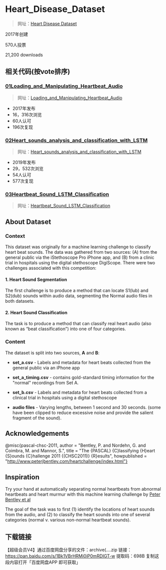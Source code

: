 # Heart_Disease_Dataset

> 网址：[Heart Disease Dataset](https://www.kaggle.com/datasets/johnsmith88/heart-disease-dataset)

2017年创建

570人投票

21,200 downloads


## 相关代码(按vote排序)

### [01Loading_and_Manipulating_Heartbeat_Audio](06项目复现\04kaggle\02数据集\01心脏疾病数据集\01heartbeat-sounds\01Loading_and_Manipulating_Heartbeat_Audio\README.md)

> 网址：[Loading_and_Manipulating_Heartbeat_Audio](https://www.kaggle.com/code/kinguistics/loading-and-manipulating-heartbeat-audio)
* 2017年发布
* 16，316次浏览
* 60人认可
* 196次复现

### [02Heart_sounds_analysis_and_classification_with_LSTM](06项目复现\04kaggle\02数据集\01心脏疾病数据集\01heartbeat-sounds\02Heart_sounds_analysis_and_classification_with_LSTM\README.md)

> 网址：[Heart_sounds_analysis_and_classification_with_LSTM](https://www.kaggle.com/code/mychen76/heart-sounds-analysis-and-classification-with-lstm)

* 2019年发布
* 29，532次浏览
* 54人认可
* 577次复现


### [03Heartbeat_Sound_LSTM_Classification](06项目复现\04kaggle\02数据集\01心脏疾病数据集\01heartbeat-sounds\03Heartbeat_Sound_LSTM_Classification\README.md)

> 网址：[Heartbeat_Sound_LSTM_Classification](https://www.kaggle.com/code/abdallahaboelkhair/heartbeat-sound-lstm-classification)


## About Dataset
### Context
This dataset was originally for a machine learning challenge to classify heart beat sounds. The data was gathered from two sources: (A) from the general public via the iStethoscope Pro iPhone app, and (B) from a clinic trial in hospitals using the digital stethoscope DigiScope. There were two challenges associated with this competition:

#### 1. Heart Sound Segmentation
The first challenge is to produce a method that can locate S1(lub) and S2(dub) sounds within audio data, segmenting the Normal audio files in both datasets.

#### 2. Heart Sound Classification
The task is to produce a method that can classify real heart audio (also known as “beat classification”) into one of four categories.

### Content
The dataset is split into two sources, **A** and **B**:

* **set_a.csv** - Labels and metadata for heart beats collected from the general public via an iPhone app

* **set_a_timing.csv** - contains gold-standard timing information for the "normal" recordings from Set A.

* **set_b.csv** - Labels and metadata for heart beats collected from a clinical trial in hospitals using a digital stethoscope

* **audio files** - Varying lengths, between 1 second and 30 seconds. (some have been clipped to reduce excessive noise and provide the salient fragment of the sound).

## Acknowledgements
@misc{pascal-chsc-2011, author = "Bentley, P. and Nordehn, G. and Coimbra, M. and Mannor, S.", title = "The {PASCAL} {C}lassifying {H}eart {S}ounds {C}hallenge 2011 {(CHSC2011)} {R}esults", howpublished = "http://www.peterjbentley.com/heartchallenge/index.html"}

## Inspiration
Try your hand at automatically separating normal heartbeats from abnormal heartbeats and heart murmur with this machine learning challenge by [Peter Bentley et al](https://istethoscope.peterjbentley.com/heartchallenge/index.html)

The goal of the task was to first (1) identify the locations of heart sounds from the audio, and (2) to classify the heart sounds into one of several categories (normal v. various non-normal heartbeat sounds).



## 下载链接
【超级会员V4】通过百度网盘分享的文件：archive(....zip
链接：https://pan.baidu.com/s/1Bk1VBrHRMi0iP0mRDIGT-w 
提取码：698B 
复制这段内容打开「百度网盘APP 即可获取」






















